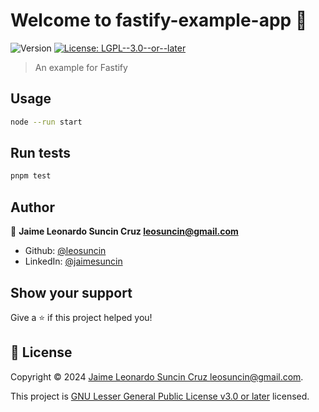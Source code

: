 # Welcome to fastify-example-app 👋
![Version](https://img.shields.io/badge/version-1.0.0-blue.svg?cacheSeconds=2592000)
[![License: LGPL--3.0--or--later](https://img.shields.io/badge/License-LGPL--3.0--or--later-yellow.svg)](https://spdx.org/licenses/LGPL-3.0-or-later.html)

> An example for Fastify

## Usage

```sh
node --run start
```

## Run tests

```sh
pnpm test
```

## Author

👤 **Jaime Leonardo Suncin Cruz <leosuncin@gmail.com>**

* Github: [@leosuncin](https://github.com/leosuncin)
* LinkedIn: [@jaimesuncin](https://linkedin.com/in/jaimesuncin)

## Show your support

Give a ⭐️ if this project helped you!


## 📝 License

Copyright © 2024 [Jaime Leonardo Suncin Cruz <leosuncin@gmail.com>](https://github.com/leosuncin).

This project is [GNU Lesser General Public License v3.0 or later](https://spdx.org/licenses/LGPL-3.0-or-later.html) licensed.
